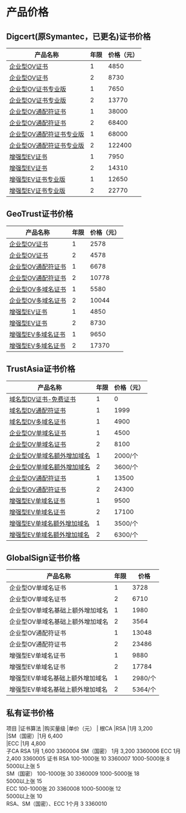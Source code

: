 

# 产品价格

## Digcert(原Symantec，已更名)证书价格

| 产品名称                                                 | 年限 | 价格（元）  |
| ---------------------------------------------------- | -- | ------ |
| [企业型OV证书](ussl/process/symantec/ov2)         | 1  | 4850   |
| [企业型OV证书](ussl/process/symantec/ov2)         | 2  | 8730   |
| [企业型OV证书专业版](ussl/process/symantec/ovpro)    | 1  | 7650   |
| [企业型OV证书专业版](ussl/process/symantec/ovpro)    | 2  | 13770  |
| [企业型OV通配符证书](ussl/process/symantec/ov)       | 1  | 38000  |
| [企业型OV通配符证书](ussl/process/symantec/ov)       | 2  | 68400  |
| [企业型OV通配符证书专业版](ussl/process/symantec/ovpro) | 1  | 68000  |
| [企业型OV通配符证书专业版](ussl/process/symantec/ovpro) | 2  | 122400 |
| [增强型EV证书](ussl/process/symantec/ev)          | 1  | 7950   |
| [增强型EV证书](ussl/process/symantec/ev)          | 2  | 14310  |
| [增强型EV证书专业版](ussl/process/symantec/evpro)    | 1  | 12650  |
| [增强型EV证书专业版](ussl/process/symantec/evpro)    | 2  | 22770  |

## GeoTrust证书价格

| 产品名称                                               | 年限 | 价格（元）|
| -------------------------------------------------- | -- | ----- |
| [企业型OV证书](ussl/process/geotrust/ov)        | 1  | 2578  |
| [企业型OV证书](ussl/process/geotrust/ov)        | 2  | 4578  |
| [企业型OV通配符证书](ussl/process/geotrust/ovtong) | 1  | 6678  |
| [企业型OV通配符证书](ussl/process/geotrust/ovtong) | 2  | 10778 |
| [企业型OV多域名证书](ussl/process/geotrust/ov)     | 1  | 5580  |
| [企业型OV多域名证书](ussl/process/geotrust/ov)     | 2  | 10044 |
| [增强型EV证书](ussl/process/geotrust/ev)        | 1  | 4850  |
| [增强型EV证书](ussl/process/geotrust/ev)        | 2  | 8730  |
| [增强型EV多域名证书](ussl/process/geotrust/ev)     | 1  | 9650  |
| [增强型EV多域名证书](ussl/process/geotrust/ev)     | 2  | 17370 |

## TrustAsia证书价格

| 产品名称                                             | 年限 | 价格（元）  |
| ------------------------------------------------ | -- | ------ |
| [域名型DV证书-免费证书](ussl/process/trustasia)        | 1  | 0   |
| [域名型DV通配符证书](ussl/process/trustasia)     | 1  | 1999   |
| [域名型DV多域名证书](ussl/process/trustasia)     | 1  | 4900   |
| [企业型OV单域名证书](ussl/process/trustasia)     | 1  | 4500   |
| [企业型OV单域名证书](ussl/process/trustasia)     | 2  | 8100   |
| [企业型OV单域名额外增加域名](ussl/process/trustasia) | 1  | 2000/个 |
| [企业型OV单域名额外增加域名](ussl/process/trustasia) | 2  | 3600/个 |
| [企业型OV通配符证书](ussl/process/trustasia)     | 1  | 13500  |
| [企业型OV通配符证书](ussl/process/trustasia)     | 2  | 24300  |
| [增强型EV单域名证书](ussl/process/trustasia)     | 1  | 9500   |
| [增强型EV单域名证书](ussl/process/trustasia)     | 2  | 17100  |
| [增强型EV单域名额外增加域名](ussl/process/trustasia) | 1  | 3500/个 |
| [增强型EV单域名额外增加域名](ussl/process/trustasia) | 2  | 6300/个 |

## GlobalSign证书价格

| 产品名称              | 年限 | 价格     |
| ----------------- | -- | ------ |
| 企业型OV单域名证书        | 1  | 3728   |
| 企业型OV单域名证书        | 2  | 6710   |
| 企业型OV单域名基础上额外增加域名 | 1  | 1980   |
| 企业型OV单域名基础上额外增加域名 | 2  | 3564   |
| 企业型OV通配符证书        | 1  | 13048  |
| 企业型OV通配符证书        | 2  | 23486  |
| 增强型EV单域名证书        | 1  | 9880   |
| 增强型EV单域名证书        | 2  | 17784  |
| 增强型EV单域名基础上额外增加域名 | 1  | 2980/个 |
| 增强型EV单域名基础上额外增加域名 | 2  | 5364/个 |

## 私有证书价格

项目	|证书算法	|购买量级	|单价（元）	|
根CA	|RSA	  |1月	3,200	
	|SM（国密）|1月	6,400	
	|ECC	  |1月	4,800		
子CA	RSA	1月	1,600	3360004	
	SM（国密）	1月	3,200	3360006	
	ECC	1月	2,400	3360005	
证书	RSA	100-1000张	10	3360007	
		1000-5000张	8		
		5000以上张	5		
	SM（国密）	100-1000张	30	3360009	
		1000-5000张	18		
		5000以上张	15		
	ECC	100-1000张	20	3360008	
		1000-5000张	12		
		5000以上张	10		
	RSA、SM（国密）、ECC	1个月	3	3360010	
